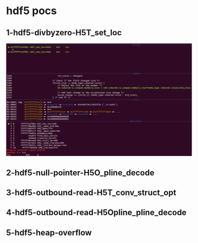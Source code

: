 hdf5 pocs
=============


## 1-hdf5-divbyzero-H5T_set_loc  


![](./images/divzero-1.PNG)


## 2-hdf5-null-pointer-H5O_pline_decode  



## 3-hdf5-outbound-read-H5T_conv_struct_opt  



## 4-hdf5-outbound-read-H5Opline_pline_decode  




## 5-hdf5-heap-overflow

